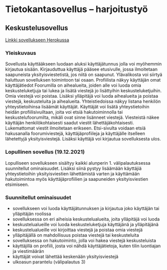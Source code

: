 # Tietokantasovellus – harjoitustyö

## Keskustelusovellus

[Linkki sovellukseen Herokussa](https://tsoha-fngforum.herokuapp.com/)

### Yleiskuvaus
Sovellusta käyttääkseen luodaan aluksi käyttäjätunnus jolla voi myöhemmin kirjautua sisään. Kirjauduttua käyttäjä pääsee etusivulle, jossa ilmoitetaan saapuneista yksityisviestetistä, jos niitä on saapunut. Ylävalikosta voi siirtyä haluttuun sovelluksen toimintoon tai osaan. Profiilista näkyy käyttäjän omat käyttäjätiedot Foorumilla on aihealueita, joiden alle voi luoda omia keskusteluketjuja tai lukea ja lisätä viestejä jo lisättyihin keskusteluketjuihin. Omia viestejä voi poistaa. Lisäksi ylläpitäjä voi luoda aihealueita ja poistaa viestejä, keskusteluita ja aihealueita. Yhteistiedoissa näkyy listana henkilön yhteystietoihinsa lisäämät käyttäjät. Käyttäjät voi lisätä yhteystietoihin heidän profiilisivuiltaan, joita voi etsiä hakutoiminnolla tai keskustelufoorumilta, mikäli ovat sinne lisänneet viestejä. Viesteistä näkee käyttäjän henkilökohtaisesti saadut viestit lähettäjäkohtaisesti. Lukemattomat viestit ilmoitetaan erikseen. Etsi-sivulta voidaan etsiä hakusanalla foorumiviestejä, käyttäjäprofiileja ja käyttäjälle itselleen lähetettyjä yksityisviestejä. Lisäksi käyttäjä voi kirjautua sovelluksesta ulos.

### Lopullinen sovellus (19.12.2021)
Lopulliseen sovellukseen sisältyy kaikki alunperin 1. välipalautuksessa suunnitellut ominaisuudet. Lisäksi siinä pystyy lisäämään käyttäjiä yhteystietoihin yksityisviestien lähettämistä varten ja käyttämään hakutoimintoa myös käyttäjäprofiilien ja saapuneiden yksityisviestien etsimiseen.

### Suunnitellut ominaisuudet

* sovellukseen voi luoda käyttäjätunnuksen ja kirjautua joko käyttäjän tai ylläpitäjän roolissa
* sovelluksessa on eri aiheisia keskustelualueita, joita ylläpitäjä voi luoda
* keskustelualueille voi luoda keskusteluketjuja käyttäjänä ja ylläpitäjänä
* keskustelualueille voi kirjoittaa viestejä ja poistaa omia viestejä
* ylläpitäjällä on mahdollisuus poistaa viestejä tai keskusteluita
* sovelluksessa on hakutoiminto, jolla voi hakea viestejä keskusteluista
* käyttäjillä on profiili, josta voi nähdä käyttäjätietoja, kuten tilin luontiajan ja viestimäärän
* käyttäjät voivat lähettää keskenään yksityisviestejä
* ulkoasun parantelu (välipalautus 3)
